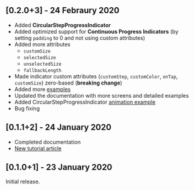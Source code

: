## [0.2.0+3] - 24 Febraury 2020
- Added **CircularStepProgressIndicator**
- Added optimized support for **Continuous Progress Indicators** (by setting `padding` to 0 and not using custom attributes)
- Added more attributes
  * `customSize`
  * `selectedSize`
  * `unselectedSize`
  * `fallbackLength`
- Made indicator custom attributes (`customStep`, `customColor`, `onTap`, `customSize`) zero-based (**breaking change**)
- Added more [examples](https://github.com/SandroMaglione/step-progress-indicator/tree/master/example)
- Updated the documentation with more screens and detailed examples
- Added CircularStepProgressIndicator [animation example](https://github.com/SandroMaglione/step-progress-indicator/blob/master/example/circular_animation1.dart)
- Bug fixing

## [0.1.1+2] - 24 January 2020
- Completed documentation
- [New tutorial article](http://www.sandromaglione.com/blog/2020/01/24/step-progress-indicator-flutter-package-tutorial/)

## [0.1.0+1] - 23 January 2020
Initial release.
